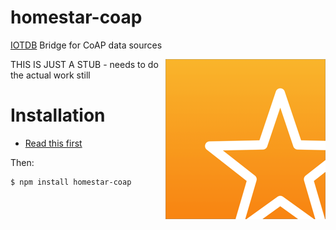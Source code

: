 # homestar-coap
[IOTDB](https://github.com/dpjanes/node-iotdb) Bridge for CoAP data sources

<img src="https://raw.githubusercontent.com/dpjanes/iotdb-homestar/master/docs/HomeStar.png" align="right" />

THIS IS JUST A STUB - needs to do the actual work still

# Installation

* [Read this first](https://github.com/dpjanes/node-iotdb/blob/master/docs/install.md)

Then:

    $ npm install homestar-coap

